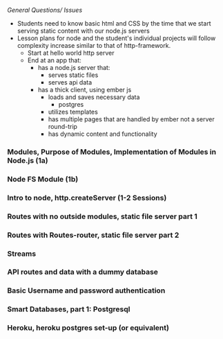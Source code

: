 *General Questions/ Issues*
- Students need to know basic html and CSS by the time that we start serving static content with our node.js servers
- Lesson plans for node and the student's individual projects will follow complexity increase similar to that of http-framework.
    + Start at hello world http server
    + End at an app that: 
        * has a node.js server that:
            - serves static files
            - serves api data
        * has a thick client, using ember js 
            - loads and saves necessary data
                + postgres
            - utilizes templates
            - has multiple pages that are handled by ember not a server round-trip
            - has dynamic content and functionality

### Modules, Purpose of Modules, Implementation of Modules in Node.js (1a)

### Node FS Module (1b)

### Intro to node, http.createServer (1-2 Sessions)

### Routes with no outside modules, static file server part 1

### Routes with Routes-router, static file server part 2

### Streams

### API routes and data with a dummy database

### Basic Username and password authentication

### Smart Databases, part 1: Postgresql

### Heroku, heroku postgres set-up (or equivalent)

